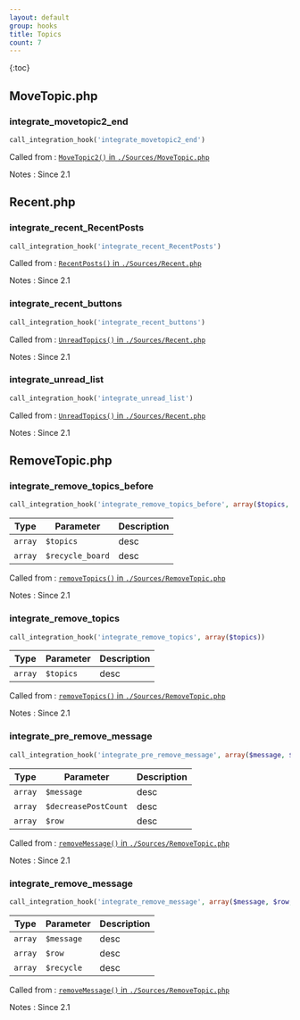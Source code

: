 ```yaml
---
layout: default
group: hooks
title: Topics
count: 7
---
```

{:toc}
## MoveTopic.php
### integrate_movetopic2_end

```php
call_integration_hook('integrate_movetopic2_end')
```

Called from
: [`MoveTopic2()` in `./Sources/MoveTopic.php`](../docs/movetopic.html#movetopic2)

Notes
: Since 2.1
## Recent.php
### integrate_recent_RecentPosts

```php
call_integration_hook('integrate_recent_RecentPosts')
```


Called from
: [`RecentPosts()` in `./Sources/Recent.php`](../docs/recent.html#recentposts)

Notes
: Since 2.1

### integrate_recent_buttons

```php
call_integration_hook('integrate_recent_buttons')
```


Called from
: [`UnreadTopics()` in `./Sources/Recent.php`](../docs/recent.html#unreadtopics)

Notes
: Since 2.1

### integrate_unread_list

```php
call_integration_hook('integrate_unread_list')
```


Called from
: [`UnreadTopics()` in `./Sources/Recent.php`](../docs/recent.html#unreadtopics)

Notes
: Since 2.1


## RemoveTopic.php
### integrate_remove_topics_before

```php
call_integration_hook('integrate_remove_topics_before', array($topics, $recycle_board))
```

Type|Parameter|Description
---|---|---
`array`|`$topics`|desc
`array`|`$recycle_board`|desc

Called from
: [`removeTopics()` in `./Sources/RemoveTopic.php`](../docs/removetopic.html#removetopics)

Notes
: Since 2.1

### integrate_remove_topics

```php
call_integration_hook('integrate_remove_topics', array($topics))
```

Type|Parameter|Description
---|---|---
`array`|`$topics`|desc

Called from
: [`removeTopics()` in `./Sources/RemoveTopic.php`](../docs/removetopic.html#removetopics)

Notes
: Since 2.1

### integrate_pre_remove_message

```php
call_integration_hook('integrate_pre_remove_message', array($message, $decreasePostCount, $row))
```

Type|Parameter|Description
---|---|---
`array`|`$message`|desc
`array`|`$decreasePostCount`|desc
`array`|`$row`|desc

Called from
: [`removeMessage()` in `./Sources/RemoveTopic.php`](../docs/removetopic.html#removemessage)

Notes
: Since 2.1

### integrate_remove_message

```php
call_integration_hook('integrate_remove_message', array($message, $row, $recycle))
```

Type|Parameter|Description
---|---|---
`array`|`$message`|desc
`array`|`$row`|desc
`array`|`$recycle`|desc

Called from
: [`removeMessage()` in `./Sources/RemoveTopic.php`](../docs/removetopic.html#removemessage)

Notes
: Since 2.1

